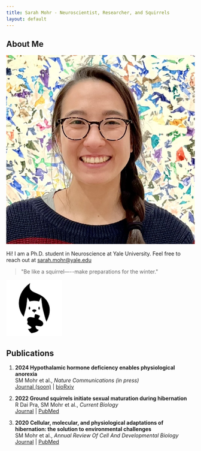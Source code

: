 ```yaml
---
title: Sarah Mohr - Neuroscientist, Researcher, and Squirrels
layout: default
---
```


## About Me

<img class="profile-picture" src="headshot.jpeg">

Hi! I am a Ph.D. student in Neuroscience at Yale University. Feel free to reach out at [sarah.mohr@yale.edu](mailto:sarah.mohr@yale.edu)

<!-- ---

## Research Interest

I am deeply fascinated by the study of squirrel hibernation, an interest driven by its implications for understanding mammalian hibernation and metabolic adaptations. My enthusiasm extends to examining the biological and environmental factors that influence hibernation cycles and survival strategies in the thirteen-lined ground squirrel. 

This research not only sheds light on the resilience and evolutionary adaptations of squirrels but also provides broader insights into ecological balance and potential applications in human medical science. -->

> "Be like a squirrel—--make preparations for the winter."

<img src="/squirrel.png" alt="squirrel" style="width: 150px; height: 150px">

## Publications

1. **2024 Hypothalamic hormone deficiency enables physiological anorexia**  
	SM Mohr et al., *Nature Communications (in press)*  
	[Journal (soon)](#) \| [bioRxiv](https://www.biorxiv.org/content/10.1101/2023.03.15.532843v2)

1.  **2022 Ground squirrels initiate sexual maturation during hibernation**  
	R Dai Pra, SM Mohr et al., *Current Biology*  
	[Journal](https://www.cell.com/current-biology/fulltext/S0960-9822(22)00254-8) \| [PubMed](https://pubmed.ncbi.nlm.nih.gov/35245461)

1.  **2020 Cellular, molecular, and physiological adaptations of hibernation: the solution to environmental challenges**  
	SM Mohr et al., *Annual Review Of Cell And Developmental Biology*  
	[Journal](https://www.annualreviews.org/content/journals/10.1146/annurev-cellbio-012820-095945) \| [PubMed](https://pubmed.ncbi.nlm.nih.gov/32897760/)